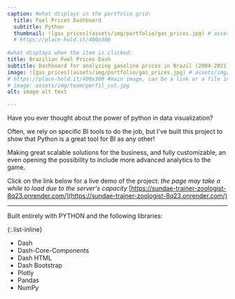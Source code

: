 ```yaml
---
caption: #what displays in the portfolio grid:
  title: Fuel Prices Dashboard
  subtitle: Python
  thumbnail: ![gas_prices](assets/img/portfolio/gas_prices.jpg) # assets/img/team/gas_prices.jpg
  # https://place-hold.it/400x300
  
#what displays when the item is clicked: 
title: Brazilian Fuel Prices Dash
subtitle: Dashboard for analyzing gasoline prices in Brazil (2004-2021) made with Python.
image: ![gas_prices](assets/img/portfolio/gas_prices.jpg) # assets/img/team/gas_prices.jpg
# https://place-hold.it/400x300 #main image, can be a link or a file in assets/img/portfolio
# image: assets/img/team/perfil_cut.jpg
alt: image alt text

---
```


Have you ever thought about the power of python in data visualization?

Often, we rely on specific BI tools to do the job, but I've built this project to show that Python is a great tool for BI as any other!

Making great scalable solutions for the business, and fully customizable, an even opening the possibility to include more advanced analytics to the game.

Click on the link below for a live demo of the project:
*the page may take a while to load due to the server's capacity*
[https://sundae-trainer-zoologist-8q23.onrender.com/](https://sundae-trainer-zoologist-8q23.onrender.com/) 

---

Built entirely with PYTHON and the following libraries:

{:.list-inline} 
- Dash
- Dash-Core-Components
- Dash HTML
- Dash Bootstrap
- Plotly
- Pandas
- NumPy

